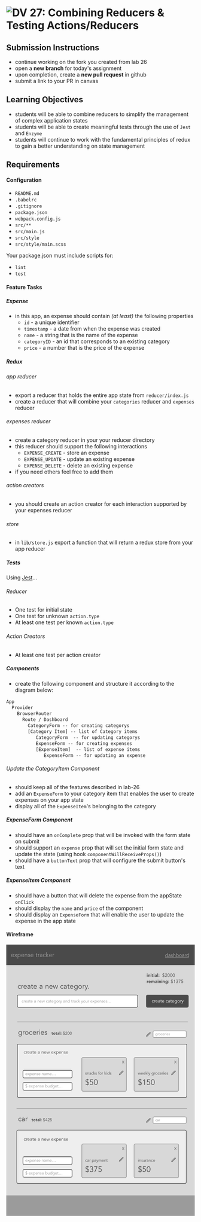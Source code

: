 ![DV](https://www.deltavcodeschool.com/wp-content/uploads/DeltaV.png) 27: Combining Reducers & Testing Actions/Reducers
======

## Submission Instructions
* continue working on the fork you created from lab 26
* open a **new branch** for today's assignment
* upon completion, create a **new pull request** in github
* submit a link to your PR in canvas

## Learning Objectives
* students will be able to combine reducers to simplify the management of complex application states
* students will be able to create meaningful tests through the use of `Jest` and `Enzyme`
* students will continue to work with the fundamental principles of redux to gain a better understanding on state management

## Requirements
#### Configuration  
* `README.md`
* `.babelrc`
* `.gitignore`
* `package.json`
* `webpack.config.js`
* `src/**`
* `src/main.js`
* `src/style`
* `src/style/main.scss`

Your package.json must include scripts for:

* `lint`
* `test`

#### Feature Tasks
##### Expense
* in this app, an expense should contain *(at least)* the following properties
  * `id` - a unique identifier
  * `timestamp` - a date from when the expense was created
  * `name` - a string that is the name of the expense
  * `categoryID` - an id that corresponds to an existing category
  * `price` - a number that is the price of the expense

##### Redux
###### app reducer
* export a reducer that holds the entire app state from `reducer/index.js`
* create a reducer that will combine your `categories` reducer and `expenses` reducer

###### expenses reducer
* create a category reducer in your your reducer directory
* this reducer should support the following interactions
  * `EXPENSE_CREATE` - store an expense
  * `EXPENSE_UPDATE` - update an existing expense
  * `EXPENSE_DELETE` - delete an existing expense
* if you need others feel free to add them

###### action creators
* you should create an action creator for each interaction supported by your expenses reducer

###### store
* in `lib/store.js` export a function that will return a redux store from your app reducer

##### Tests

Using [Jest](https://facebook.github.io/jest/)…

###### Reducer
* One test for initial state
* One test for unknown `action.type`
* At least one test per known `action.type`

###### Action Creators
* At least one test per action creator

##### Components
* create the following component and structure it according to the diagram below:
```
App
  Provider
    BrowserRouter
      Route / Dashboard
        CategoryForm -- for creating categorys
        [Category Item] -- list of Category items
           CategoryForm  -- for updating categorys
           ExpenseForm -- for creating expenses
           [ExpenseItem]  -- list of expense items
              ExpenseForm -- for updating an expense
```

###### Update the CategoryItem Component
* should keep all of the features described in lab-26
* add an `ExpenseForm` to your category item that enables the user to create expenses on your app state
* display all of the `ExpenseItem`'s belonging to the category

##### ExpenseForm Component
* should have an `onComplete` prop that will be invoked with the form state on submit
* should support an `expense` prop that will set the initial form state and update the state (using hook `componentWillReceiveProps()`)
* should have a `buttonText` prop that will configure the submit button's text

##### ExpenseItem Component
* should have a button that will delete the expense from the appState `onClick`
* should display the `name` and `price` of the component
* should display an `ExpenseForm` that will enable the user to update the expense in the app state

#### Wireframe
![expense-tracker](expense-tracker.png)
